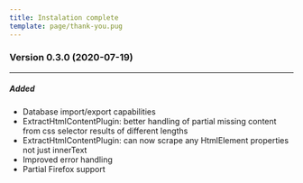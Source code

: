 ```yaml
---
title: Instalation complete
template: page/thank-you.pug
---
```

<h3 class="title">Version 0.3.0 (2020-07-19)</h3>
<hr/>

<h5 class="subtitle">Added</h5>

- Database import/export capabilities
- ExtractHtmlContentPlugin: better handling of partial missing content from css selector results of different lengths
- ExtractHtmlContentPlugin: can now scrape any HtmlElement properties not just innerText
- Improved error handling
- Partial Firefox support
